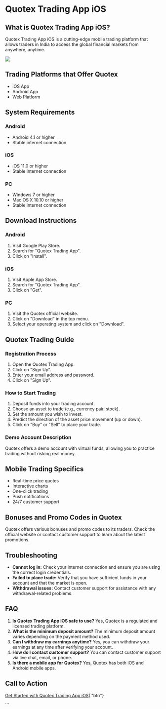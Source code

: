 # Quotex Trading App iOS

## What is Quotex Trading App iOS?

Quotex Trading App iOS is a cutting-edge mobile trading platform that
allows traders in India to access the global financial markets from
anywhere, anytime.

[![](https://static.quotex.io/files/1_en/300_250.jpg)](https://traff.sbs/brokerqxsignupf)

## Trading Platforms that Offer Quotex

-   iOS App
-   Android App
-   Web Platform

## System Requirements

### Android

-   Android 4.1 or higher
-   Stable internet connection

### iOS

-   iOS 11.0 or higher
-   Stable internet connection

### PC

-   Windows 7 or higher
-   Mac OS X 10.10 or higher
-   Stable internet connection

## Download Instructions

### Android

1.  Visit Google Play Store.
2.  Search for "Quotex Trading App".
3.  Click on "Install".

### iOS

1.  Visit Apple App Store.
2.  Search for "Quotex Trading App".
3.  Click on "Get".

### PC

1.  Visit the Quotex official website.
2.  Click on "Download" in the top menu.
3.  Select your operating system and click on "Download".

## Quotex Trading Guide

### Registration Process

1.  Open the Quotex Trading App.
2.  Click on "Sign Up".
3.  Enter your email address and password.
4.  Click on "Sign Up".

### How to Start Trading

1.  Deposit funds into your trading account.
2.  Choose an asset to trade (e.g., currency pair, stock).
3.  Set the amount you wish to invest.
4.  Predict the direction of the asset price movement (up or down).
5.  Click on "Buy" or "Sell" to place your trade.

### Demo Account Description

Quotex offers a demo account with virtual funds, allowing you to
practice trading without risking real money.

## Mobile Trading Specifics

-   Real-time price quotes
-   Interactive charts
-   One-click trading
-   Push notifications
-   24/7 customer support

## Bonuses and Promo Codes in Quotex

Quotex offers various bonuses and promo codes to its traders. Check the
official website or contact customer support to learn about the latest
promotions.

## Troubleshooting

-   **Cannot log in:** Check your internet connection and ensure you are
    using the correct login credentials.
-   **Failed to place trade:** Verify that you have sufficient funds in
    your account and that the market is open.
-   **Withdrawal issues:** Contact customer support for assistance with
    any withdrawal-related problems.

## FAQ

1.  **Is Quotex Trading App iOS safe to use?** Yes, Quotex is a
    regulated and licensed trading platform.
2.  **What is the minimum deposit amount?** The minimum deposit amount
    varies depending on the payment method used.
3.  **Can I withdraw my earnings anytime?** Yes, you can withdraw your
    earnings at any time after verifying your account.
4.  **How do I contact customer support?** You can contact customer
    support via live chat, email, or phone.
5.  **Is there a mobile app for Quotex?** Yes, Quotex has both iOS and
    Android mobile apps.

## Call to Action

[Get Started with Quotex Trading App
iOS](\%22https://traff.sbs/quotexonelink\%22){."btn"}

\`\`\`

